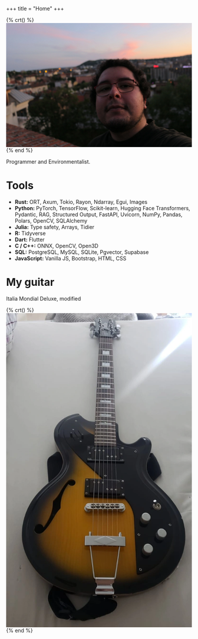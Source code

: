 +++
title = "Home"
+++

{% crt() %}
<img src="img.webp" style="max-width:100%; height:auto; display:block;">
{% end %}

Programmer and Environmentalist.

# Tools

- **Rust:** ORT, Axum, Tokio, Rayon, Ndarray, Egui, Images
- **Python:** PyTorch, TensorFlow, Scikit-learn, Hugging Face Transformers, Pydantic, RAG, Structured Output, FastAPI, Uvicorn, NumPy, Pandas, Polars, OpenCV, SQLAlchemy  
- **Julia:** Type safety, Arrays, Tidier
- **R:** Tidyverse
- **Dart:** Flutter  
- **C / C++:** ONNX, OpenCV, Open3D
- **SQL:** PostgreSQL, MySQL, SQLite, Pgvector, Supabase
- **JavaScript:** Vanilla JS, Bootstrap, HTML, CSS  

# My guitar

Italia Mondial Deluxe, modified

{% crt() %}
<img src="guitar.webp" style="max-width:100%; height:auto; display:block;">
{% end %}